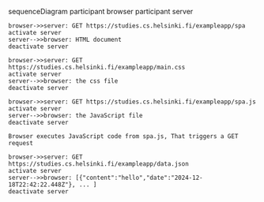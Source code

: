 sequenceDiagram
    participant browser
    participant server

    browser->>server: GET https://studies.cs.helsinki.fi/exampleapp/spa
    activate server
    server-->>browser: HTML document
    deactivate server

    browser->>server: GET https://studies.cs.helsinki.fi/exampleapp/main.css
    activate server
    server-->>browser: the css file
    deactivate server

    browser->>server: GET https://studies.cs.helsinki.fi/exampleapp/spa.js
    activate server
    server-->>browser: the JavaScript file
    deactivate server

    Browser executes JavaScript code from spa.js, That triggers a GET request

    browser->>server: GET https://studies.cs.helsinki.fi/exampleapp/data.json
    activate server
    server-->>browser: [{"content":"hello","date":"2024-12-18T22:42:22.448Z"}, ... ]
    deactivate server